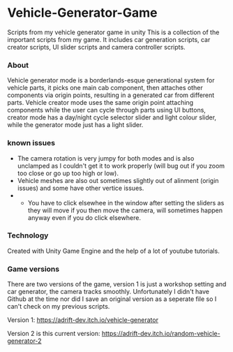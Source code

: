 # Vehicle-Generator-Game
Scripts from my vehicle generator game in unity
This is a collection of the important scripts from my game. It includes car generation scripts, car creator scripts, UI slider scripts and camera controller scripts.

### About
Vehicle generator mode is a borderlands-esque generational system for vehicle parts, it picks one main cab component, then attaches other components via origin points, resulting in a generated car from different parts. Vehicle creator mode uses the same origin point attaching components while the user can cycle through parts using UI buttons, creator mode has a day/night cycle selector slider and light colour slider, while the generator mode just has a light slider.

### known issues
- The camera rotation is very jumpy for both modes and is also unclamped as I couldn't get it to work properly (will bug out if you zoom too close or go up too high or low).
- Vehicle meshes are also out sometimes slightly out of alinment (origin issues) and some have other vertice issues.
- - You have to click elsewhee in the window after setting the sliders as they will move if you then move the camera, will sometimes happen anyway even if you do click elsewhere.

### Technology
Created with Unity Game Engine and the help of a lot of youtube tutorials.

### Game versions
There are two versions of the game, version 1 is just a workshop setting and car generator, the camera tracks smoothly. Unfortunately I didn't have Github at the time nor did I save an original version as a seperate file so I can't check on my previous scripts.

Version 1:
https://adrift-dev.itch.io/vehicle-generator

Version 2 is this current version:
https://adrift-dev.itch.io/random-vehicle-generator-2
